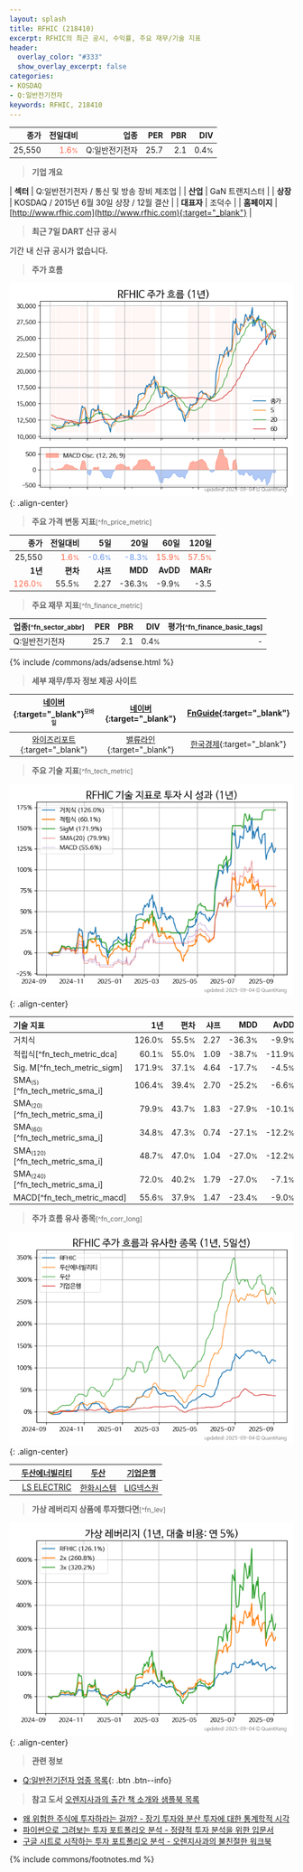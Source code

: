 ```yaml
---
layout: splash
title: RFHIC (218410)
excerpt: RFHIC의 최근 공시, 수익률, 주요 재무/기술 지표
header:
  overlay_color: "#333"
  show_overlay_excerpt: false
categories:
- KOSDAQ
- Q:일반전기전자
keywords: RFHIC, 218410
---
```


| **종가** | **전일대비** | **업종** | **PER** | **PBR** | **DIV** |
| -------: | -----------: | -------: | ------: | ------: | ------: |
| 25,550 | <span style="color: tomato">1.6<small>%</small></span> | Q:일반전기전자 | 25.7 | 2.1 | 0.4<small>%</small> |

<!-- more -->


> **기업 개요**<a id="company"></a>

| <span style="white-space:nowrap;">**섹터**</span> | Q:일반전기전자 / 통신 및 방송 장비 제조업 |
| <span style="white-space:nowrap;">**산업**</span> | GaN 트랜지스터 |
| <span style="white-space:nowrap;">**상장**</span> | KOSDAQ / 2015년 6월 30일 상장 / 12월 결산 |
| <span style="white-space:nowrap;">**대표자**</span> | 조덕수 |
| <span style="white-space:nowrap;">**홈페이지**</span> | [http://www.rfhic.com](http://www.rfhic.com){:target="_blank"} |


> **최근 7일 DART 신규 공시**<a id="dart"></a>

기간 내 신규 공시가 없습니다.


> **주가 흐름**<a id="price"></a>

![218410](/stock/images/218410.png){: .align-center}


> **주요 가격 변동 지표**<small>[^fn_price_metric]</small>

| **종가** | **전일대비** | **5일** | **20일** | **60일** | **120일** |
| -------: | -----------: | ------: | -------: | -------: | --------: |
| 25,550 | <span style="color: tomato">1.6<small>%</small></span> | <span style="color: cornflowerblue">-0.6<small>%</small></span> | <span style="color: cornflowerblue">-8.3<small>%</small></span> | <span style="color: tomato">15.9<small>%</small></span> | <span style="color: tomato">57.5<small>%</small></span> |
| **1년** | **편차** | **샤프** | **MDD** | **AvDD** | **MARr** |
| <span style="color: tomato">126.0<small>%</small></span> | 55.5<small>%</small> | 2.27 | -36.3<small>%</small> | -9.9<small>%</small> | -3.5 |


> **주요 재무 지표**<small>[^fn_finance_metric]</small>

| **업종**<small>[^fn_sector_abbr]</small> | **PER** | **PBR** | **DIV** | **평가**<small>[^fn_finance_basic_tags]</small> |
| :--------------------------------------- | ------: | ------: | ------: | ----------------------------------------------: |
| Q:일반전기전자 | 25.7 | 2.1 | 0.4<small>%</small> | - |



{% include /commons/ads/adsense.html %}

> **세부 재무/투자 정보 제공 사이트**

| [네이버](https://m.stock.naver.com/domestic/stock/218410/finance/summary){:target="_blank"}<sup><small>모바일</small></sup> | [네이버](https://finance.naver.com/item/coinfo.naver?code=218410){:target="_blank"} | [FnGuide](https://comp.fnguide.com/SVO2/ASP/SVD_Invest.asp?gicode=A218410&MenuYn=Y){:target="_blank"} |
| :---: | :---: | :---: |
| [와이즈리포트](https://comp.wisereport.co.kr/company/c1040001.aspx?cmp_cd=218410){:target="_blank"} | [밸류라인](https://www.valueline.co.kr/finance/summary/218410){:target="_blank"} | [한국경제](https://markets.hankyung.com/stock/218410/financial-summary){:target="_blank"} |


> **주요 기술 지표**<small>[^fn_tech_metric]</small>


![218410](/stock/images/218410_tech.png){: .align-center}

| **기술 지표** | **1년** | **편차** | **샤프** | **MDD** | **AvDD** |
| :------------ | ------: | -----------: | -------: | ------: | -------: |
| 거치식 | 126.0<small>%</small> | 55.5<small>%</small> | 2.27 | -36.3<small>%</small> | -9.9<small>%</small> |
| 적립식[^fn_tech_metric_dca] | 60.1<small>%</small> | 55.0<small>%</small> | 1.09 | -38.7<small>%</small> | -11.9<small>%</small> |
| Sig. M[^fn_tech_metric_sigm] | 171.9<small>%</small> | 37.1<small>%</small> | 4.64 | -17.7<small>%</small> | -4.5<small>%</small> |
| SMA<small><sub>(5)</sub></small>[^fn_tech_metric_sma_i] | 106.4<small>%</small> | 39.4<small>%</small> | 2.70 | -25.2<small>%</small> | -6.6<small>%</small> |
| SMA<small><sub>(20)</sub></small>[^fn_tech_metric_sma_i] | 79.9<small>%</small> | 43.7<small>%</small> | 1.83 | -27.9<small>%</small> | -10.1<small>%</small> |
| SMA<small><sub>(60)</sub></small>[^fn_tech_metric_sma_i] | 34.8<small>%</small> | 47.3<small>%</small> | 0.74 | -27.1<small>%</small> | -12.2<small>%</small> |
| SMA<small><sub>(120)</sub></small>[^fn_tech_metric_sma_i] | 48.7<small>%</small> | 47.0<small>%</small> | 1.04 | -27.0<small>%</small> | -12.2<small>%</small> |
| SMA<small><sub>(240)</sub></small>[^fn_tech_metric_sma_i] | 72.0<small>%</small> | 40.2<small>%</small> | 1.79 | -27.0<small>%</small> | -7.1<small>%</small> |
| MACD[^fn_tech_metric_macd] | 55.6<small>%</small> | 37.9<small>%</small> | 1.47 | -23.4<small>%</small> | -9.0<small>%</small> |


> **주가 흐름 유사 종목**<a id="corr"></a><small>[^fn_corr_long]</small>

![218410](/stock/images/218410_corr.png){: .align-center}

|       | [두산에너빌리티](/034020/) | [두산](/000150/) | [기업은행](/024110/) |
| :---: | :------------------------------------: | :------------------------------------: | :------------------------------------: |
|       | [LS ELECTRIC](/010120/) | [한화시스템](/272210/) | [LIG넥스원](/079550/) |


> **가상 레버리지 상품에 투자했다면**<a id="2x"></a><small>[^fn_lev]</small>

![218410](/stock/images/218410_2x.png){: .align-center}


> **관련 정보**

- [Q:일반전기전자 업종 목록](/stats/sector/kosdaq_업종_일반전기전자_종목/){: .btn .btn--info}

> **참고 도서** [오렌지사과의 출간 책 소개와 샘플북 목록](https://kongdori.tistory.com/691)

- [왜 위험한 주식에 투자하라는 걸까? - 장기 투자와 분산 투자에 대한 통계학적 시각](https://kongdori.tistory.com/421)
- [파이썬으로 그려보는 투자 포트폴리오 분석  - 정량적 투자 분석을 위한 입문서](https://kongdori.tistory.com/643)
- [구글 시트로 시작하는 투자 포트폴리오 분석 - 오렌지사과의 불친절한 워크북](https://kongdori.tistory.com/449)


{% include commons/footnotes.md %}
